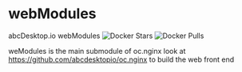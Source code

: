 # webModules

abcDesktop.io webModules
![Docker Stars](https://img.shields.io/docker/stars/abcdesktopio/oc.nginx.svg) ![Docker Pulls](https://img.shields.io/docker/pulls/abcdesktopio/oc.nginx.svg)

weModules is the main submodule of oc.nginx
look at https://github.com/abcdesktopio/oc.nginx to build the web front end
